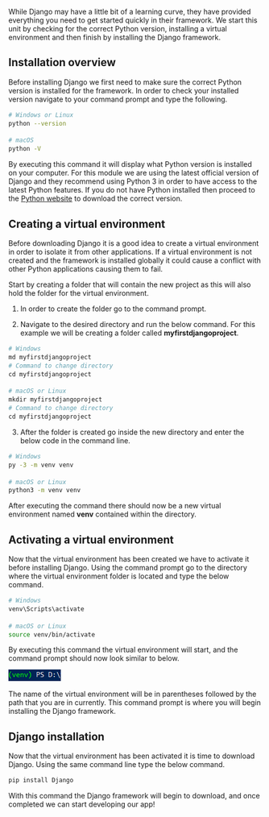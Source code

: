 [1]: https://www.python.org/  "Install Python"


While Django may have a little bit of a learning curve, they have provided everything you need to get started quickly in their framework. We start this unit by checking for the correct Python version, installing a virtual environment and then finish by installing the Django framework.

## Installation overview

Before installing Django we first need to make sure the correct Python version is installed for the framework. In order to check your installed version navigate to your command prompt and type the following.

```bash
# Windows or Linux
python --version 

# macOS
python -V 
```

By executing this command it will display what Python version is installed on your computer. For this module we are using the latest official version of Django and they recommend using Python 3 in order to have access to the latest Python features. If you do not have Python installed then proceed to the [Python website][1] to download the correct version.

## Creating a virtual environment

Before downloading Django it is a good idea to create a virtual environment in order to isolate it from other applications. If a virtual environment is not created and the framework is installed globally it could cause a conflict with other Python applications causing them to fail. 

Start by creating a folder that will contain the new project as this will also hold the folder for the virtual environment. 

1. In order to create the folder go to the command prompt.

2. Navigate to the desired directory and run the below command. For this example we will be creating a folder called **myfirstdjangoproject**. 

```python
# Windows
md myfirstdjangoproject
# Command to change directory
cd myfirstdjangoproject

# macOS or Linux
mkdir myfirstdjangoproject
# Command to change directory
cd myfirstdjangoproject
```

3. After the folder is created go inside the new directory and enter the below code in the command line.

```bash
# Windows
py -3 -m venv venv

# macOS or Linux
python3 -m venv venv
```

After executing the command there should now be a new virtual environment named **venv** contained within the directory. 

## Activating a virtual environment

Now that the virtual environment has been created we have to activate it before installing Django. Using the command prompt go to the directory where the virtual environment folder is located and type the below command.

```bash
# Windows
venv\Scripts\activate

# macOS or Linux
source venv/bin/activate
```

By executing this command the virtual environment will start, and the command prompt should now look similar to below.

![Activated venv](../Module2/Module2_Images/venvcommandprompt.PNG)

The name of the virtual environment will be in parentheses followed by the path that you are in currently. This command prompt is where you will begin installing the Django framework.

## Django installation

Now that the virtual environment has been activated it is time to download Django. Using the same command line type the below command.

```bash
pip install Django
```

With this command the Django framework will begin to download, and once completed we can start developing our app!
